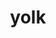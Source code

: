 ---
category: 4-letters
denotation: null
name: yolk
reference_link: https://www.etymonline.com/word/yolk
root_language: null
root_name: null
title: yolk
type: free
word_sums:
- respelling: yolk
  sum: 'Yolk + '
---